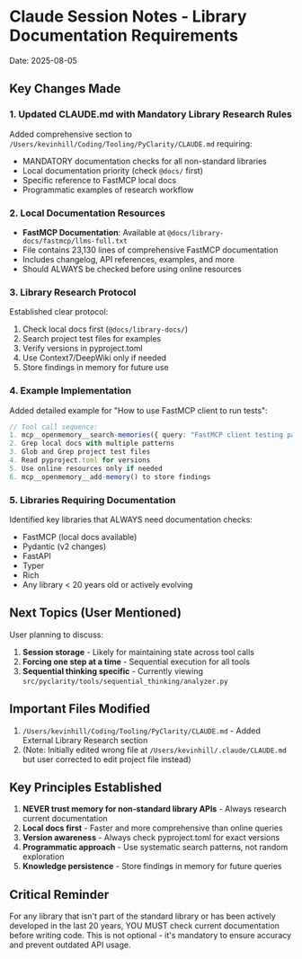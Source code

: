 # Claude Session Notes - Library Documentation Requirements

Date: 2025-08-05

## Key Changes Made

### 1. Updated CLAUDE.md with Mandatory Library Research Rules

Added comprehensive section to `/Users/kevinhill/Coding/Tooling/PyClarity/CLAUDE.md` requiring:
- MANDATORY documentation checks for all non-standard libraries
- Local documentation priority (check `@docs/` first)
- Specific reference to FastMCP local docs
- Programmatic examples of research workflow

### 2. Local Documentation Resources

- **FastMCP Documentation**: Available at `@docs/library-docs/fastmcp/llms-full.txt`
- File contains 23,130 lines of comprehensive FastMCP documentation
- Includes changelog, API references, examples, and more
- Should ALWAYS be checked before using online resources

### 3. Library Research Protocol

Established clear protocol:
1. Check local docs first (`@docs/library-docs/`)
2. Search project test files for examples
3. Verify versions in pyproject.toml
4. Use Context7/DeepWiki only if needed
5. Store findings in memory for future use

### 4. Example Implementation

Added detailed example for "How to use FastMCP client to run tests":
```typescript
// Tool call sequence:
1. mcp__openmemory__search-memories({ query: "FastMCP client testing patterns" })
2. Grep local docs with multiple patterns
3. Glob and Grep project test files
4. Read pyproject.toml for versions
5. Use online resources only if needed
6. mcp__openmemory__add-memory() to store findings
```

### 5. Libraries Requiring Documentation

Identified key libraries that ALWAYS need documentation checks:
- FastMCP (local docs available)
- Pydantic (v2 changes)
- FastAPI
- Typer
- Rich
- Any library < 20 years old or actively evolving

## Next Topics (User Mentioned)

User planning to discuss:
1. **Session storage** - Likely for maintaining state across tool calls
2. **Forcing one step at a time** - Sequential execution for all tools
3. **Sequential thinking specific** - Currently viewing `src/pyclarity/tools/sequential_thinking/analyzer.py`

## Important Files Modified

1. `/Users/kevinhill/Coding/Tooling/PyClarity/CLAUDE.md` - Added External Library Research section
2. (Note: Initially edited wrong file at `/Users/kevinhill/.claude/CLAUDE.md` but user corrected to edit project file instead)

## Key Principles Established

1. **NEVER trust memory for non-standard library APIs** - Always research current documentation
2. **Local docs first** - Faster and more comprehensive than online queries
3. **Version awareness** - Always check pyproject.toml for exact versions
4. **Programmatic approach** - Use systematic search patterns, not random exploration
5. **Knowledge persistence** - Store findings in memory for future queries

## Critical Reminder

For any library that isn't part of the standard library or has been actively developed in the last 20 years, YOU MUST check current documentation before writing code. This is not optional - it's mandatory to ensure accuracy and prevent outdated API usage.